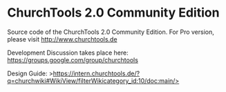 ChurchTools 2.0 Community Edition
==================================

Source code of the ChurchTools 2.0 Community Edition. For Pro version, please visit <http://www.churchtools.de>

Development Discussion takes place here: <https://groups.google.com/group/churchtools>

Design Guide: >https://intern.churchtools.de/?q=churchwiki#WikiView/filterWikicategory_id:10/doc:main/>
